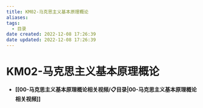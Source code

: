 ```yaml
---
title: KM02-马克思主义基本原理概论
aliases:
tags:
  - 目录
date created: 2022-12-08 17:26:39
date updated: 2022-12-08 17:26:39
---
```


# KM02-马克思主义基本原理概论

- **[[00-马克思主义基本原理概论相关视频/📋目录|00-马克思主义基本原理概论相关视频]]**
